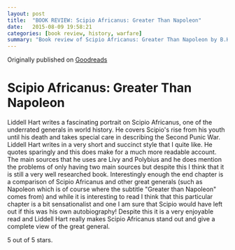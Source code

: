 ```yaml
---
layout: post
title:  "BOOK REVIEW: Scipio Africanus: Greater Than Napoleon"
date:   2015-08-09 19:58:21
categories: [book review, history, warfare]
summary: "Book review of Scipio Africanus: Greater Than Napoleon by B.H. Liddell Hart."
---
```

Originally published on [Goodreads](https://www.goodreads.com/review/show/1118914392)

# Scipio Africanus: Greater Than Napoleon
Liddell Hart writes a fascinating portrait on Scipio Africanus, one of the underrated generals in world history. He covers Scipio's rise from his youth until his death and takes special care in describing the Second Punic War.
Liddell Hart writes in a very short and succinct style that I quite like. He quotes sparingly and this does make for a much more readable account. The main sources that he uses are Livy and Polybius and he does mention the problems of only having two main sources but despite this I think that it is still a very well researched book.
Interestingly enough the end chapter is a comparison of Scipio Africanus and other great generals (such as Napoleon which is of course where the subtitle "Greater than Napoleon" comes from) and while it is interesting to read I think that this particular chapter is a bit sensationalist and one I am sure that Scipio would have left out if this was his own autobiography!
Despite this it is a very enjoyable read and Liddell Hart really makes Scipio Africanus stand out and give a complete view of the great general.

5 out of 5 stars.
